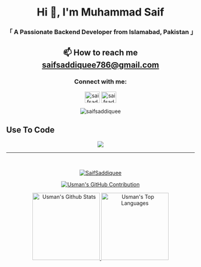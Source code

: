 <!-- Intro  -->
<div align="center">
  <h1>Hi 👋, I'm Muhammad Saif</h1>
  <h3>「 A Passionate Backend Developer from Islamabad, Pakistan 」</h3>
</div>


## <p align="center">📫 How to reach me **saifsaddiquee786@gmail.com**</p>


<h3 align="center">Connect with me:</h3>
<p align="center">
<a href="http://linkedin.com/in/muhammad-saif-960113238" target="blank"><img align="center" src="https://raw.githubusercontent.com/rahuldkjain/github-profile-readme-generator/master/src/images/icons/Social/linked-in-alt.svg" alt="saifsaddiquee" height="30" width="40" /></a>
<a href="https://www.instagram.com/saifsaddiquee" target="blank"><img align="center" src="https://raw.githubusercontent.com/rahuldkjain/github-profile-readme-generator/master/src/images/icons/Social/instagram.svg" alt="saifsaddiquee" height="30" width="40" /></a>
</p>
<p align="center"><img src="https://komarev.com/ghpvc/?username=SaifSaddiquee&label=Profile%20views&color=0e75b6&style=flat" alt="saifsaddiquee" /></p>

## Use To Code
<p align="center">
  <img src="https://skillicons.dev/icons?i=,js,ts,node,nestjs,aws,netlify,git,github,postman,npm,yarn,notion,stackoverflow,vscode,mongodb,stripe&perline=11" />
</p>

<hr/>
<br/>
<a href="https://github.com/SaifSaddiquee">  
<p align="center">
  <img align="center" src="https://github-readme-streak-stats.herokuapp.com/?user=SaifSaddiquee&theme=radical&border=7F3FBF&background=0D1117" alt="SaifSaddiquee" />
</p>


<p align="center">
  <img src="https://github-profile-summary-cards.vercel.app/api/cards/profile-details?username=SaifSaddiquee&theme=radical" alt="Usman's GitHub Contribution"/>
</p>

<p align="center" >
  <img alt="Usman's Github Stats" src="https://denvercoder1-github-readme-stats.vercel.app/api?username=SaifSaddiquee&show_icons=true&count_private=true&theme=react&border_color=7F3FBF&bg_color=0D1117&title_color=F85D7F&icon_color=F8D866" height="180em">
  <img alt="Usman's Top Languages" src="https://denvercoder1-github-readme-stats.vercel.app/api/top-langs/?username=SaifSaddiquee&langs_count=8&layout=compact&theme=react&border_color=7F3FBF&bg_color=0D1117&title_color=F85D7F&icon_color=F8D866" height="180em">
</p>
</a>  



